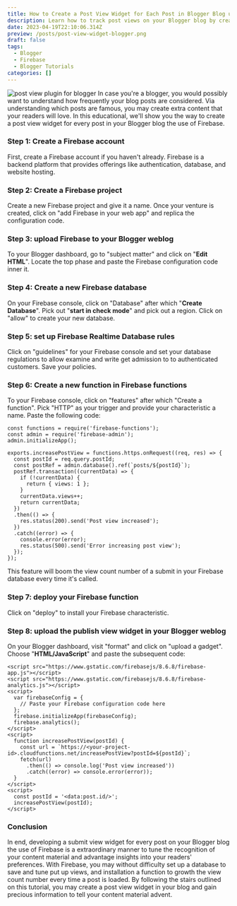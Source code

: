 ```yaml
---
title: How to Create a Post View Widget for Each Post in Blogger Blog using Firebase
description: Learn how to track post views on your Blogger blog by creating a post view widget for each post using Firebase. This step-by-step guide will show you how to set up Firebase, create a Firebase database, and deploy a Firebase function to track post views on your blog.
date: 2023-04-19T22:10:06.314Z
preview: /posts/post-view-widget-blogger.png
draft: false
tags:
  - Blogger
  - Firebase
  - Blogger Tutorials
categories: []
---
```

![post view plugin for blogger](/posts/post-view-widget-blogger.png)
In case you're a blogger, you would possibly want to understand how frequently your blog posts are considered. Via understanding which posts are famous, you may create extra content that your readers will love. In this educational, we'll show you the way to create a post view widget for every post in your Blogger blog the use of Firebase.
### Step 1: Create a Firebase account
First, create a Firebase account if you haven't already. Firebase is a backend platform that provides offerings like authentication, database, and website hosting.
### Step 2: Create a Firebase project
Create a new Firebase project and give it a name. Once your venture is created, click on "add Firebase in your web app" and replica the configuration code.
### Step 3: upload Firebase to your Blogger weblog
To your Blogger dashboard, go to "subject matter" and click on "**Edit HTML**". Locate the top phase and paste the Firebase configuration code inner it.
### Step 4: Create a new Firebase database
On your Firebase console, click on "Database" after which "**Create Database**". Pick out "**start in check mode**" and pick out a region. Click on "allow" to create your new database.
### Step 5: set up Firebase Realtime Database rules
Click on "guidelines" for your Firebase console and set your database regulations to allow examine and write get admission to to authenticated customers. Save your policies.
### Step 6: Create a new function in Firebase functions
To your Firebase console, click on "features" after which "Create a function". Pick "HTTP" as your trigger and provide your characteristic a name. Paste the following code:

```
const functions = require('firebase-functions');
const admin = require('firebase-admin');
admin.initializeApp();

exports.increasePostView = functions.https.onRequest((req, res) => {
  const postId = req.query.postId;
  const postRef = admin.database().ref(`posts/${postId}`);
  postRef.transaction((currentData) => {
    if (!currentData) {
      return { views: 1 };
    }
    currentData.views++;
    return currentData;
  })
  .then(() => {
    res.status(200).send('Post view increased');
  })
  .catch((error) => {
    console.error(error);
    res.status(500).send('Error increasing post view');
  });
});

```
This feature will boom the view count number of a submit in your Firebase database every time it's called.
### Step 7: deploy your Firebase function
Click on "deploy" to install your Firebase characteristic.
### Step 8: upload the publish view widget in your Blogger weblog
On your Blogger dashboard, visit "format" and click on "upload a gadget". Choose "**HTML/JavaScript**" and paste the subsequent code:
```
<script src="https://www.gstatic.com/firebasejs/8.6.8/firebase-app.js"></script>
<script src="https://www.gstatic.com/firebasejs/8.6.8/firebase-analytics.js"></script>
<script>
  var firebaseConfig = {
    // Paste your Firebase configuration code here
  };
  firebase.initializeApp(firebaseConfig);
  firebase.analytics();
</script>
<script>
  function increasePostView(postId) {
    const url = `https://<your-project-id>.cloudfunctions.net/increasePostView?postId=${postId}`;
    fetch(url)
      .then(() => console.log('Post view increased'))
      .catch((error) => console.error(error));
  }
</script>
<script>
  const postId = '<data:post.id/>';
  increasePostView(postId);
</script>
```
### Conclusion
In end, developing a submit view widget for every post on your Blogger blog the use of Firebase is a extraordinary manner to tune the recognition of your content material and advantage insights into your readers' preferences. With Firebase, you may without difficulty set up a database to save and tune put up views, and installation a function to growth the view count number every time a post is loaded. By following the stairs outlined on this tutorial, you may create a post view widget in your blog and gain precious information to tell your content material advent.